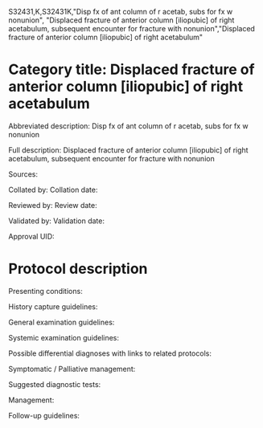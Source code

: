 S32431,K,S32431K,"Disp fx of ant column of r acetab, subs for fx w nonunion", "Displaced fracture of anterior column [iliopubic] of right acetabulum, subsequent encounter for fracture with nonunion","Displaced fracture of anterior column [iliopubic] of right acetabulum"
# Category title: Displaced fracture of anterior column [iliopubic] of right acetabulum

Abbreviated description: Disp fx of ant column of r acetab, subs for fx w nonunion

Full description: Displaced fracture of anterior column [iliopubic] of right acetabulum, subsequent encounter for fracture with nonunion

Sources:

Collated by:
Collation date:

Reviewed by:
Review date:

Validated by:
Validation date:

Approval UID:

# Protocol description

Presenting conditions:

History capture guidelines:

General examination guidelines:

Systemic examination guidelines:

Possible differential diagnoses with links to related protocols:

Symptomatic / Palliative management:

Suggested diagnostic tests:

Management:

Follow-up guidelines:
